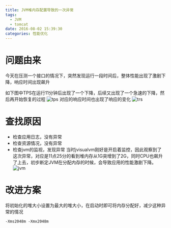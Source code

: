 ```yaml
---
title: JVM堆内存配置导致的一次异常
tags:
  - JVM
  - tomcat
date: 2016-08-02 15:39:30
categories: 性能优化
---
```


# 问题由来
今天在压测一个接口的情况下，突然发现运行一段时间后，整体性能出现了激剧下降，响应时间出现飙升

如下图中TPS在运行11分钟后出现了一个下降，后续又出现了一个急速的下降，然后再开始恢复的过程
![tps](http://www.jeffxue.cn/img/20160729_tps.png)
对应的响应时间也出现了响应的变化
![trs](http://www.jeffxue.cn/img/20160729_trs.png)

# 查找原因
- 检查应用日志，没有异常
- 检查资源情况，没有异常
- 检查jvm的监视，发现异常
当时jvisualvm刚好是开启着监控，因此观察到了这次异常，对应是11点25分的看到堆内存从1G突增到了2G，同时CPU也飙升了上去，初步断定JVM在分配内存的时候，会导致应用的性能激剧下降。
![jvm](http://www.jeffxue.cn/img/20160729_jvm.png)


# 改进方案
将初始化的堆大小设置为最大的堆大小，在启动时即可将内存分配好，减少这种异常的情况
```
-Xms2048m -Xmx2048m
```

